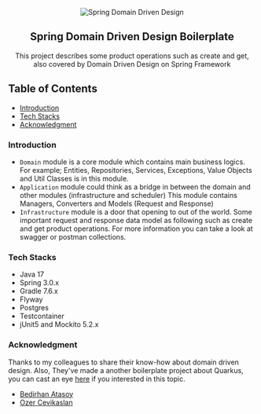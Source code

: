 <p align="center">
 <img src="/assets/DomainDrivenDesign.png" align="center" alt="Spring Domain Driven Design" />
 <h2 align="center">Spring Domain Driven Design Boilerplate</h2>
 <p align="center">This project describes some product operations such as create and get, also covered by Domain Driven Design on Spring Framework</p>

## Table of Contents

- [Introduction](#introduction)
- [Tech Stacks](#tech-stacks)
- [Acknowledgment](#acknowledgment)

### Introduction

* `Domain` module is a core module which contains main business logics. For example; Entities, Repositories, Services, Exceptions, Value Objects and Util Classes is in this module.
* `Application` module could think as a bridge in between the domain and other modules (infrastructure and scheduler) This module contains Managers, Converters and Models (Request and Response)
* `Infrastructure` module is a door that opening to out of the world. Some important request and response data model as following such as create and get product operations. For more information you can take a look at swagger or postman collections.

### Tech Stacks
 * Java 17
 * Spring 3.0.x
 * Gradle 7.6.x
 * Flyway
 * Postgres
 * Testcontainer
 * jUnit5 and Mockito 5.2.x

### Acknowledgment
Thanks to my colleagues to share their know-how about domain driven design. Also, They've made a another boilerplate project about Quarkus, you can cast an eye [here](https://github.com/dolap-tech/quarkus-ddd-boilerplate) if you interested in this topic.

* [Bedirhan Atasoy](https://github.com/bedirhanatasoy)
* [Ozer Cevikaslan](https://github.com/ozer)
